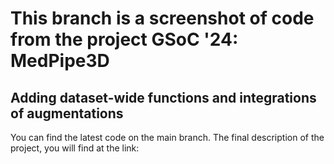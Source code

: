 # This branch is a screenshot of code from the project GSoC '24: MedPipe3D
## Adding dataset-wide functions and integrations of augmentations

You can find the latest code on the main branch.
The final description of the project, you will find at the link: 
